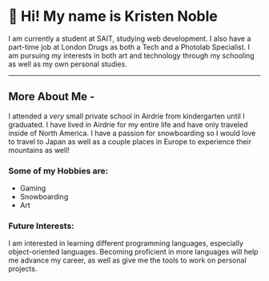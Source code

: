 # 👋 Hi! My name is Kristen Noble

I am currently a student at SAIT, studying web development. I also have a part-time job at London Drugs as both a Tech and a Photolab Specialist. I am pursuing my interests in both art and technology through my schooling as well as my own personal studies.

***

## More About Me -
I attended a *very* small private school in Airdrie from kindergarten until I graduated. I have lived in Airdrie for my entire life and have only traveled inside of North America. I have a passion for snowboarding so I would love to travel to Japan as well as a couple places in Europe to experience their mountains as well!

### **Some of my Hobbies are:**
- Gaming
- Snowboarding
- Art

### Future Interests:
I am interested in learning different programming languages, especially object-oriented languages. Becoming proficient in more languages will help me advance my career, as well as give me the tools to work on personal projects.
